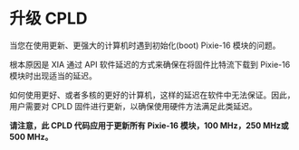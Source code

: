 <!-- UpdateCPLD.md --- 
;; 
;; Description: 
;; Author: Hongyi Wu(吴鸿毅)
;; Email: wuhongyi@qq.com 
;; Created: 一 6月  3 21:15:44 2019 (+0800)
;; Last-Updated: 一 6月  3 21:25:34 2019 (+0800)
;;           By: Hongyi Wu(吴鸿毅)
;;     Update #: 1
;; URL: http://wuhongyi.cn -->

# 升级 CPLD

当您在使用更新、更强大的计算机时遇到初始化(boot) Pixie-16 模块的问题。

根本原因是 XIA 通过 API 软件延迟的方式来确保在将固件比特流下载到 Pixie-16 模块时出现适当的延迟。

如何使用更好、或者多核的更好的计算机，这样的延迟在软件中无法保证。因此，用户需要对 CPLD 固件进行更新，以确保使用硬件方法满足此类延迟。

**请注意，此 CPLD 代码应用于更新所有 Pixie-16 模块，100 MHz，250 MHz或 500 MHz。**



<!-- UpdateCPLD.md ends here -->
